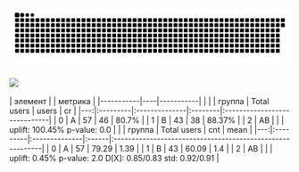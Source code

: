 <picture>
  <source media="(prefers-color-scheme: dark)" srcset="github-user-contribution.svg" />
  <source media="(prefers-color-scheme: light)" srcset="github-user-contribution.svg" />
  <img alt="github-snake" src="github-user-contribution.svg" />
</picture>

![](https://github-profile-summary-cards.vercel.app/api/cards/profile-details?username=Dezmound1&theme=solarized_dark)

| элемент   |    | метрика   |
|-----------|----|-----------| |
|    | группа   | Total users   | users   | cr                           |
|---:|:---------|:--------------|:--------|:-----------------------------|
|  0 | A        | 57            | 46      | 80.7%                        |
|  1 | B        | 43            | 38      | 88.37%                       |
|  2 | AB       |               |         | uplift: 100.45% p-value: 0.0 |
|    | группа   | Total users   | cnt   | mean                                                      |
|---:|:---------|:--------------|:------|:----------------------------------------------------------|
|  0 | A        | 57            | 79.29 | 1.39                                                      |
|  1 | B        | 43            | 60.09 | 1.4                                                       |
|  2 | AB       |               |       | uplift: 0.45% p-value: 2.0 D[X]: 0.85/0.83 std: 0.92/0.91 |

